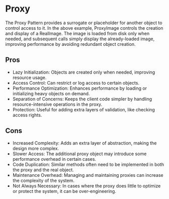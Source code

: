 # Proxy

The Proxy Pattern provides a surrogate or placeholder for another object to
control access to it. In the above example, ProxyImage controls the creation
and display of a RealImage. The image is loaded from disk only when needed,
and subsequent calls simply display the already-loaded image, improving performance
by avoiding redundant object creation.

## Pros

- Lazy Initialization: Objects are created only when needed, improving resource usage.
- Access Control: Can restrict or log access to certain objects.
- Performance Optimization: Enhances performance by loading or initializing heavy objects on demand.
- Separation of Concerns: Keeps the client code simpler by handling resource-intensive operations in the proxy.
- Protection: Useful for adding extra layers of validation, like checking access rights.

## Cons

- Increased Complexity: Adds an extra layer of abstraction, making the design more complex.
- Slower Access: The additional proxy object may introduce some performance overhead in certain cases.
- Code Duplication: Similar methods often need to be implemented in both the proxy and the real object.
- Maintenance Overhead: Managing and maintaining proxies can increase the complexity of the system.
- Not Always Necessary: In cases where the proxy does little to optimize or protect the system, it can be over-engineering.
